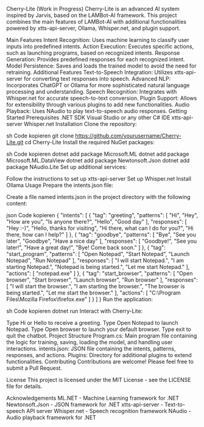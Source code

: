 Cherry-Lite (Work in Progress)
Cherry-Lite is an advanced AI system inspired by Jarvis, based on the LAMBot-AI framework. This project combines the main features of LAMBot-AI with additional functionalities powered by xtts-api-server, Ollama, Whisper.net, and plugin support.

Main Features
Intent Recognition: Uses machine learning to classify user inputs into predefined intents.
Action Execution: Executes specific actions, such as launching programs, based on recognized intents.
Response Generation: Provides predefined responses for each recognized intent.
Model Persistence: Saves and loads the trained model to avoid the need for retraining.
Additional Features
Text-to-Speech Integration: Utilizes xtts-api-server for converting text responses into speech.
Advanced NLP: Incorporates ChatGPT or Ollama for more sophisticated natural language processing and understanding.
Speech Recognition: Integrates with Whisper.net for accurate speech-to-text conversion.
Plugin Support: Allows for extensibility through various plugins to add new functionalities.
Audio Playback: Uses NAudio to play text-to-speech audio responses.
Getting Started
Prerequisites
.NET SDK
Visual Studio or any other C# IDE
xtts-api-server
Whisper.net
Installation
Clone the repository:

sh
Code kopieren
git clone https://github.com/yourusername/Cherry-Lite.git
cd Cherry-Lite
Install the required NuGet packages:

sh
Code kopieren
dotnet add package Microsoft.ML
dotnet add package Microsoft.ML.DataView
dotnet add package Newtonsoft.Json
dotnet add package NAudio.Lite
Set up additional services:

Follow the instructions to set up xtts-api-server
Set up Whisper.net
Install Ollama
Usage
Prepare the intents.json file:

Create a file named intents.json in the project directory with the following content:

json
Code kopieren
{
  "intents": [
    {
      "tag": "greeting",
      "patterns": [
        "Hi",
        "Hey",
        "How are you",
        "Is anyone there?",
        "Hello",
        "Good day"
      ],
      "responses": [
        "Hey :-)",
        "Hello, thanks for visiting",
        "Hi there, what can I do for you?",
        "Hi there, how can I help?"
      ]
    },
    {
      "tag": "goodbye",
      "patterns": [
        "Bye",
        "See you later",
        "Goodbye",
        "Have a nice day"
      ],
      "responses": [
        "Goodbye!",
        "See you later!",
        "Have a great day!",
        "Bye! Come back soon."
      ]
    },
    {
      "tag": "start_program",
      "patterns": [
        "Open Notepad",
        "Start Notepad",
        "Launch Notepad",
        "Run Notepad"
      ],
      "responses": [
        "I will start Notepad.",
        "I am starting Notepad.",
        "Notepad is being started.",
        "Let me start Notepad."
      ],
      "actions": [
        "notepad.exe"
      ]
    },
    {
      "tag": "start_browser",
      "patterns": [
        "Open browser",
        "Start browser",
        "Launch browser",
        "Run browser"
      ],
      "responses": [
        "I will start the browser.",
        "I am starting the browser.",
        "The browser is being started.",
        "Let me start the browser."
      ],
      "actions": [
        "C:\\Program Files\\Mozilla Firefox\\firefox.exe"
      ]
    }
  ]
}
Run the application:

sh
Code kopieren
dotnet run
Interact with Cherry-Lite:

Type Hi or Hello to receive a greeting.
Type Open Notepad to launch Notepad.
Type Open browser to launch your default browser.
Type exit to quit the chatbot.
Project Structure
Program.cs: Main program file containing the logic for training, saving, loading the model, and handling user interactions.
intents.json: JSON file containing the intents, patterns, responses, and actions.
Plugins: Directory for additional plugins to extend functionalities.
Contributing
Contributions are welcome! Please feel free to submit a Pull Request.

License
This project is licensed under the MIT License - see the LICENSE file for details.

Acknowledgements
ML.NET - Machine Learning framework for .NET
Newtonsoft.Json - JSON framework for .NET
xtts-api-server - Text-to-speech API server
Whisper.net - Speech recognition framework
NAudio - Audio playback framework for .NET

